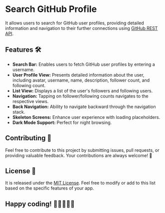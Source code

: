 # Search GitHub Profile
It allows users to search for GitHub user profiles, providing detailed information and navigation to their further connections using [GitHub REST API](https://docs.github.com/en/rest).

## Features 🛠️
- <b>Search Bar:</b> Enables users to fetch GitHub user profiles by entering a username.
- <b>User Profile View:</b> Presents detailed information about the user, including avatar, username, name, description, follower count, and following count.
- <b>List View:</b> Displays a list of the user's followers and following users.
- <b>Navigation:</b> Tapping on follower/following counts navigates to the respective views.
- <b>Back Navigation:</b> Ability to navigate backward through the navigation stack.
- <b>Skeleton Screens:</b> Enhance user experience with loading placeholders.
- <b>Dark Mode Support:</b> Perfect for night browsing.

## Contributing 🤝
Feel free to contribute to this project by submitting issues, pull requests, or providing valuable feedback. Your contributions are always welcome! 🙌

## License 📄
It is released under the [MIT License](https://opensource.org/licenses/MIT). Feel free to modify or add to this list based on the specific features of your app.

## Happy coding! 🎉👩‍💻👨‍💻
